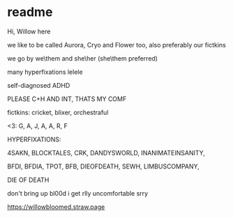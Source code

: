 # readme
Hi, Willow here

we like to be called Aurora, Cryo and Flower too, also preferably our fictkins

we go by we\them and she\her (she\them preferred)

many hyperfixations lelele

self-diagnosed ADHD

PLEASE C+H AND INT, THATS MY COMF

fictkins: cricket, blixer, orchestraful

<3: G, A, J, A, A, R, F

HYPERFIXATIONS:

4SAKN, BLOCKTALES, CRK, DANDYSWORLD, INANIMATEINSANITY,

BFDI, BFDIA, TPOT, BFB, DIEOFDEATH, SEWH, LIMBUSCOMPANY,

DIE OF DEATH

don't bring up bl00d i get rlly uncomfortable srry

https://willowbloomed.straw.page
